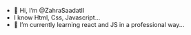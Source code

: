 - 👋 Hi, I’m @ZahraSaadatII
- I know Html, Css, Javascript...
- 🌱 I’m currently learning react and JS in a professional way...

<!---
ZahraSaadatII/ZahraSaadatII is a ✨ special ✨ repository because its `README.md` (this file) appears on your GitHub profile.
You can click the Preview link to take a look at your changes.
--->
